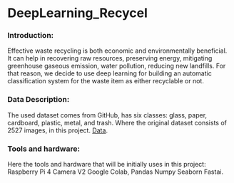 # DeepLearning_Recycel


	 

### Introduction:
Effective waste recycling is both economic and environmentally beneficial. It can help in 
recovering raw resources, preserving energy, mitigating greenhouse gaseous emission, water 
pollution, reducing new landfills. For that reason, we decide to use deep learning for building an 
automatic classification system for the waste item as either recyclable or not.


### Data Description:
The used dataset comes from GitHub, has six classes: glass, paper, cardboard, plastic, metal, and 
trash. Where the original dataset consists of 2527 images, in this project.
 <a href="https://github.com/MostefaBen/Trash-classification">Data</a>. 
 

### Tools and hardware:
Here the tools and hardware that will be initially uses in this project:
Raspberry Pi 4
Camera V2
Google Colab,
Pandas
Numpy
Seaborn
Fastai.

